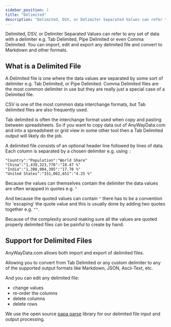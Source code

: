 ```yaml
---
sidebar_position: 1
title: "Delimited"
description: "Delimited, DSV, or Delimiter Separated Values can refer to any set of data with a delimiter e.g. Tab Delimited, Pipe Delimited or even Comma Delimited. You can import, edit and export any delimited file and convert to Markdown and other formats."
---
```


Delimited, DSV, or Delimiter Separated Values can refer to any set of data with a delimiter e.g. Tab Delimited, Pipe Delimited or even Comma Delimited. You can import, edit and export any delimited file and convert to Markdown and other formats.

## What is a Delimited File

A Delimited file is one where the data values are separated by some sort of delimiter e.g. Tab Delimited, or Pipe Delimited. Comma Delimited files are the most common delimiter in use but they are really just a special case of a Delimited file.

CSV is one of the most common data interchange formats, but Tab delimited files are also frequently used.

Tab delimited is often the interchange format used when copy and pasting between spreadsheets. So if you want to copy data out of AnyWayData.com and into a spreadsheet or grid view in some other tool then a Tab Delimited output will likely do the job.

A delimited file consists of an optional header line followed by lines of data. Each column is separated by a chosen delimiter e.g. using `:`

```
"Country":"Population":"World Share"
"China":"1,439,323,776":"18.47 %"
"India":"1,380,004,385":"17.70 %"
"United States":"331,002,651":"4.25 %"
```

Because the values can themselves contain the delimiter the data values are often wrapped in quotes e.g. `"`

And because the quoted values can contain `"` there has to be a convention for 'escaping' the quote value and this is usually done by adding two quotes together e.g. `""`.

Because of the complexity around making sure all the values are quoted properly delimited files can be painful to create by hand.

## Support for Delimited Files

AnyWayData.com allows both import and export of delimited files.

Allowing you to convert from Tab Delimited or any custom delimiter to any of the supported output formats like Markdown, JSON, Ascii-Text, etc.

And you can edit any delimited file:

- change values
- re-order the columns
- delete columns
- delete rows

We use the open source [papa parse](https://www.papaparse.com/) library for our delimited file input and output processing.


